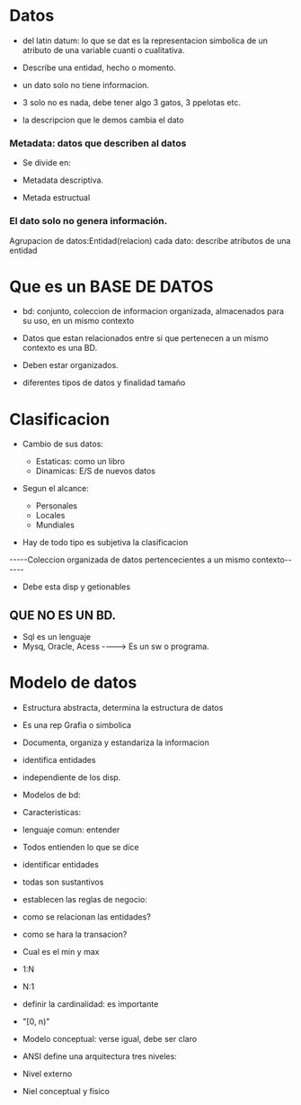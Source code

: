 # Datos
- del latin datum: lo que se dat
es la representacion simbolica de un atributo de
una variable cuanti o cualitativa.

- Describe una entidad, hecho o momento.

- un dato solo no tiene informacion.

- 3 solo no es nada, debe tener algo 3 gatos, 3 ppelotas etc.
- la descripcion que le demos cambia el dato

### Metadata: datos que describen al datos
- Se divide en:
- Metadata descriptiva.

- Metada estructual

### El dato solo no genera información.


Agrupacion de datos:Entidad(relacion)
cada dato: describe atributos de una entidad


# Que es un BASE DE DATOS

- bd: conjunto, coleccion de informacion organizada, almacenados para su uso, en un mismo contexto

- Datos que estan relacionados entre si que pertenecen a un mismo contexto es una BD.
- Deben estar organizados.
- diferentes tipos de datos y finalidad tamaño

# Clasificacion
- Cambio de sus datos:
	- Estaticas: como un libro
	- Dinamicas: E/S de nuevos datos

- Segun el alcance:
	- Personales
	- Locales
	- Mundiales
- Hay de todo tipo es subjetiva la clasificacion

-----Coleccion organizada de datos pertencecientes a un mismo contexto------
- Debe esta disp y getionables


## QUE NO ES UN BD.
- Sql es un lenguaje
- Mysq, Oracle, Acess ----> Es un sw o programa.


# Modelo de datos
- Estructura abstracta, determina la estructura de datos
- Es una rep Grafia o simbolica
- Documenta, organiza y estandariza la informacion
- identifica entidades
- independiente de los disp.


- Modelos de bd: 
- Caracteristicas:
- lenguaje comun: entender
- Todos entienden lo que se dice
- identificar entidades
- todas son sustantivos
- establecen las reglas de negocio: 
- como se relacionan las entidades?
- como se hara la transacion?
- Cual es el min y max
- 1:N
- N:1
- definir la cardinalidad: es importante
- "[0, n)"

- Modelo conceptual: verse igual, debe ser claro
- ANSI define una arquitectura tres niveles:
- Nivel externo
- Niel conceptual y fisico




